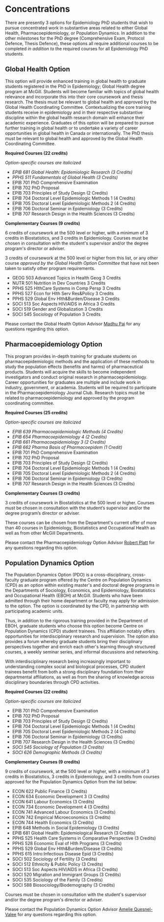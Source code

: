 # Concentrations
There are presently 3 options for Epidemiology PhD students that wish to pursue concentrated work in substantive areas related to either Global Health, Pharmacoepidemiology, or Population Dynamics. In addition to the other milestones for the PhD degree (Comprehensive Exam, Protocol Defence, Thesis Defence), these options all require additional courses to be completed *in addition to* the required courses for all Epidemiology PhD students. 

## Global Health Option
This option will provide enhanced training in global health to graduate students registered in the PhD in Epidemiology; Global Health degree program at McGill. Students will become familiar with topics of global health relevance and incorporate this into their core coursework and thesis research. The thesis must be relevant to global health and approved by the Global Health Coordinating Committee. Contextualizing the core training students receive in epidemiology and in their respective substantive discipline within the global health research domain will enhance their academic experience. Graduates of this option will be prepared to pursue further training in global health or to undertake a variety of career opportunities in global health in Canada or internationally. The PhD thesis must be relevant to global health and approved by the Global Health Coordinating Committee.

**Required Courses (22 credits)**  

*Option-specific courses are italicized*

- *EPIB 681 Global Health: Epidemiologic Research (3 Credits)*
- *PPHS 511 Fundamentals of Global Health (3 Credits)*
- EPIB 701 PhD Comprehensive Examination
- EPIB 702 PhD Proposal
- EPIB 703 Principles of Study Design (2 Credits)
- EPIB 704 Doctoral Level Epidemiologic Methods 1 (4 Credits)
- EPIB 705 Doctoral Level Epidemiologic Methods 2 (4 Credits)
- EPIB 706 Doctoral Seminar in Epidemiology (3 Credits)
- EPIB 707 Research Design in the Health Sciences (3 Credits)

**Complementary Courses (9 credits)**  

6 credits of coursework at the 500 level or higher, with a minimum of 3 credits in Biostatistics, and 3 credits in Epidemiology. Courses must be chosen in consultation with the student's supervisor and/or the degree program's director or adviser.

3 credits of coursework at the 500 level or higher from this list, or any other course *approved by the Global Health Option Committee* that have not been taken to satisfy other program requirements.

- GEOG 503 Advanced Topics in Health Geog 3 Credits
- NUTR 501 Nutrition in Dev Countries 3 Credits
- PPHS 525 HlthCare Systems in Comp Persp 3 Credits
- PPHS 527 Econ for Hlth Serv Res&Policy 3 Credits
- PPHS 529 Global Env Hlth&Burden/Disease 3 Credits
- SOCI 513 Soc Aspects HIV/AIDS in Africa 3 Credits
- SOCI 519 Gender and Globalization 3 Credits
- SOCI 545 Sociology of Population 3 Credits

Please contact the Global Health Option Advisor [Madhu Pai](mailto:madhukar.pai@mcgill.ca) for any questions regarding this option.


## Pharmacoepidemiology Option
This program provides in-depth training for graduate students on pharmacoepidemiologic methods and the application of these methods to study the population effects (benefits and harms) of pharmaceutical products. Students will acquire the skills to become independent investigators and conduct original research in pharmacoepidemiology. Career opportunities for graduates are multiple and include work in industry, government, or academia. Students will be required to participate in the Pharmacoepidemiology Journal Club. Research topics must be related to pharmacoepidemiology and approved by the program coordinating committee.

**Required Courses (25 credits)**    

*Option-specific courses are italicized*

- *EPIB 639 Pharmacoepidemiologic Methods (4 Credits)*
- *EPIB 654 Pharmacoepidemiology 4 (2 Credits)*
- *EPIB 661 Pharmacoepidemiology 3 (2 Credits)*
- *EPIB 662 Pharma Basis of Pharmacoepidem (1 Credit)*
- EPIB 701 PhD Comprehensive Examination
- EPIB 702 PhD Proposal
- EPIB 703 Principles of Study Design (2 Credits)
- EPIB 704 Doctoral Level Epidemiologic Methods 1 (4 Credits)
- EPIB 705 Doctoral Level Epidemiologic Methods 2 (4 Credits)
- EPIB 706 Doctoral Seminar in Epidemiology (3 Credits)
- EPIB 707 Research Design in the Health Sciences (3 Credits)

**Complementary Courses (3 credits)**

3 credits of coursework in Biostatistics at the 500 level or higher. Courses must be chosen in consultation with the student’s supervisor and/or the degree program’s director or adviser.

These courses can be chosen from the Department's current offer of more than 40 courses in Epidemiology, Biostatistics and Occupational Health as well as from other McGill Departments. 

Please contact the Pharmacoepidemiology Option Advisor [Robert Platt](mailto:robert.platt@mcgill.ca) for any questions regarding this option.

## Population Dynamics Option
The Population Dynamics Option (PDO) is a cross-disciplinary, cross-faculty graduate program offered by the Centre on Population Dynamics (CPD) as an option within existing master's and doctoral degree programs in the Departments of Sociology, Economics, and Epidemiology, Biostatistics and Occupational Health (EBOH) at McGill. Students who have been admitted through their home department or faculty may apply for admission to the option. The option is coordinated by the CPD, in partnership with participating academic units.

Thus, in addition to the rigorous training provided in the Department of EBOH, graduate students who choose this option become Centre on Population Dynamics (CPD) student trainees. This affiliation notably offers opportunities for interdisciplinary research and supervision. The option also provides a forum whereby graduate students bring their disciplinary perspectives together and enrich each other's learning through structured courses, a weekly seminar series, and informal discussions and networking.

With interdisciplinary research being increasingly important to understanding complex social and biological processes, CPD student trainees benefit from both a strong disciplinary foundation from their departmental affiliations, as well as from the sharing of knowledge across disciplinary boundaries through CPD activities.

**Required Courses (22 credits)**  

*Option-specific courses are italicized*

- EPIB 701 PhD Comprehensive Examination
- EPIB 702 PhD Proposal
- EPIB 703 Principles of Study Design (2 Credits)
- EPIB 704 Doctoral Level Epidemiologic Methods 1 (4 Credits)
- EPIB 705 Doctoral Level Epidemiologic Methods 2 (4 Credits)
- EPIB 706 Doctoral Seminar in Epidemiology (3 Credits)
- EPIB 707 Research Design in the Health Sciences (3 Credits)
- *SOCI 545 Sociology of Population (3 Credits)*
- *SOCI 626 Demographic Methods (3 Credits)*

**Complementary Courses (9 credits)**

9 credits of coursework, at the 500 level or higher, with a minimum of 3 credits in Biostatistics, 3 credits in Epidemiology, and 3 credits from courses approved for the Population Dynamics Option from the list below:

- ECON 622 Public Finance (3 Credits)
- ECON 634 Economic Development 3 (3 Credits)
- ECON 641 Labour Economics (3 Credits)
- ECON 734 Economic Development 4 (3 Credits)
- ECON 741 Advanced Labour Economics (3 Credits)
- ECON 742 Empirical Microeconomics (3 Credits)
- ECON 744 Health Economics (3 Credits)
- EPIB 648 Methods in Social Epidemiology (3 Credits)
- EPIB 681 Global Health: Epidemiological Research (3 Credits)
- PPHS 525 Health Care Systems in Comparative Perspective (3 Credits)
- PPHS 528 Economic Eval of Hlth Programs (3 Credits)
- PPHS 529 Global Env Hlth&Burden/Disease (3 Credits)
- PPHS 615 Intro:Infectious Disease Epid (3 Credits)
- SOCI 502 Sociology of Fertility (3 Credits)
- SOCI 512 Ethnicity & Public Policy (3 Credits)
- SOCI 513 Soc Aspects HIV/AIDS in Africa (3 Credits)
- SOCI 520 Migration and Immigrant Groups (3 Credits)
- SOCI 535 Sociology of the Family (3 Credits)
- SOCI 588 Biosociology/Biodemography (3 Credits)

Courses must be chosen in consultation with the student's supervisor and/or the degree program's director or adviser.

Please contact the Population Dynamics Option Advisor [Amelie Quesnel-Valee](mailto:amelie.quesnelvallee@mcgill.ca) for any questions regarding this option.
